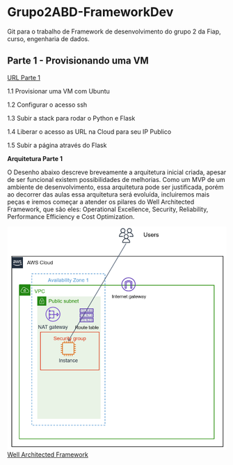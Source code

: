 # Grupo2ABD-FrameworkDev

Git para o trabalho de Framework de desenvolvimento do grupo 2 da Fiap, curso, engenharia de dados.

## Parte 1 - Provisionando uma VM

[URL Parte 1](https://github.com/dhnomura/Grupo2ABD-FrameworkDev/blob/main/1%20-%20aws_criar_vm.md)

1.1 Provisionar uma VM com Ubuntu

1.2 Configurar o acesso ssh

1.3 Subir a stack para rodar o Python e Flask

1.4 Liberar o acesso as URL na Cloud para seu IP Publico

1.5 Subir a página através do Flask

**Arquitetura Parte 1**

O Desenho abaixo descreve breveamente a arquitetura inicial criada, apesar de ser funcional existem possibilidades de melhorias. Como um MVP de um ambiente de desenvolvimento, essa arquitetura pode ser justificada, porém ao decorrer das aulas essa arquitetura será evoluída, incluiremos mais peças e iremos começar a atender os pilares do Well Architected Framework, que são eles: Operational Excellence, Security, Reliability, Performance Efficiency e Cost Optimization.

![alt text](https://github.com/dhnomura/Grupo2ABD-FrameworkDev/blob/main/imagens/ArquiteturaOneTier.png)
[Well Architected Framework](https://aws.amazon.com/blogs/apn/the-5-pillars-of-the-aws-well-architected-framework/)